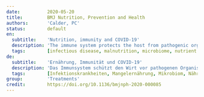```yaml
---
date:          2020-05-20
title:         BMJ Nutrition, Prevention and Health
authors:       'Calder, PC'
status:        default
en:
  subtitle:    'Nutrition, immunity and COVID-19'
  description: 'The immune system protects the host from pathogenic organisms (bacteria, viruses, fungi, parasites). To deal with this array of threats, the immune system has evolved to include a myriad of specialised cell types, communicating molecules and functional responses. The immune system is always active, carrying out surveillance, but its activity is enhanced if an individual becomes infected. This heightened activity is accompanied by an increased rate of metabolism, requiring energy sources, substrates for biosynthesis and regulatory molecules, which are all ultimately derived from the diet. A number of vitamins (A, B6, B12, folate, C, D and E) and trace elements (zinc, copper, selenium, iron) have been demonstrated to have key roles in supporting the human immune system and reducing risk of infections. Other essential nutrients including other vitamins and trace elements, amino acids and fatty acids are also important. Each of the nutrients named above has roles in supporting antibacterial and antiviral defence, but zinc and selenium seem to be particularly important for the latter. It would seem prudent for individuals to consume sufficient amounts of essential nutrients to support their immune system to help them deal with pathogens should they become infected. The gut microbiota plays a role in educating and regulating the immune system. Gut dysbiosis is a feature of disease including many infectious diseases and has been described in COVID-19. Dietary approaches to achieve a healthy microbiota can also benefit the immune system. Severe infection of the respiratory epithelium can lead to acute respiratory distress syndrome (ARDS), characterised by excessive and damaging host inflammation, termed a cytokine storm. This is seen in cases of severe COVID-19. There is evidence from ARDS in other settings that the cytokine storm can be controlled by n-3 fatty acids, possibly through their metabolism to specialised pro-resolving mediators.'
  tags:        [infectious disease, malnutrition, microbiome, nutrient deficiencies, pulmonary disease]
de:
  subtitle:    'Ernährung, Immunität und COVID-19'
  description: 'Das Immunsystem schützt den Wirt vor pathogenen Organismen (Bakterien, Viren, Pilze, Parasiten). Um mit dieser Vielzahl von Bedrohungen fertig zu werden, hat sich das Immunsystem mit einer Vielzahl von spezialisierten Zelltypen, kommunizierenden Molekülen und funktionellen Reaktionen entwickelt. Das Immunsystem ist immer aktiv und führt eine Überwachungsfunktion aus, aber seine Aktivität wird verstärkt, wenn ein Individuum infiziert wird. Diese erhöhte Aktivität geht mit einer gesteigerten Stoffwechselrate einher, für die Energiequellen, Substrate für die Biosynthese und regulatorische Moleküle benötigt werden, die letztlich alle aus der Nahrung stammen. Einer Reihe von Vitaminen (A, B6, B12, Folsäure, C, D und E) und Spurenelementen (Zink, Kupfer, Selen, Eisen) kommt nachweislich eine Schlüsselrolle bei der Unterstützung des menschlichen Immunsystems und der Verringerung des Infektionsrisikos zu. Andere essenzielle Nährstoffe wie andere Vitamine und Spurenelemente, Aminosäuren und Fettsäuren sind ebenfalls wichtig. Jeder der oben genannten Nährstoffe spielt eine Rolle bei der Unterstützung der antibakteriellen und antiviralen Abwehr, wobei Zink und Selen für letztere besonders wichtig zu sein scheinen. Es erscheint ratsam, dass der Einzelne ausreichende Mengen an essenziellen Nährstoffen zu sich nimmt, um sein Immunsystem zu unterstützen, damit es im Falle einer Infektion mit Krankheitserregern fertig werden kann. Die Darmmikrobiota spielt eine Rolle bei der Ausbildung und Regulierung des Immunsystems. Eine Darmdysbiose ist ein Merkmal von Krankheiten, einschließlich vieler Infektionskrankheiten, und wurde in COVID-19 beschrieben. Diätetische Ansätze zur Erreichung einer gesunden Mikrobiota können auch dem Immunsystem zugute kommen. Eine schwere Infektion des Atmungsepithels kann zu einem akuten Atemnotsyndrom (ARDS) führen, das durch eine übermäßige und schädliche Entzündung des Wirts gekennzeichnet ist, die als Zytokinsturm bezeichnet wird. Dies wird in Fällen von schwerem COVID-19 beobachtet. Es gibt Hinweise darauf, dass der Zytokinsturm durch n-3-Fettsäuren kontrolliert werden kann, möglicherweise durch deren Umwandlung in spezialisierte pro-resolvierende Mediatoren.' 
  tags:        [Infektionskrankheiten, Mangelernährung, Mikrobiom, Nährstoffdefizite, Lungenerkrankung]
group:         'Treatments'
credit:        https://doi.org/10.1136/bmjnph-2020-000085
---
```

